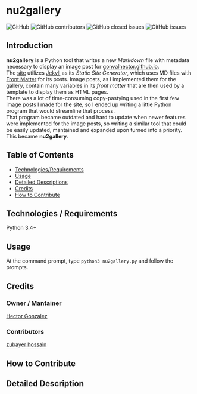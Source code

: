 # nu2gallery

![GitHub](https://img.shields.io/github/license/gonvalhector/nu2gallery)
![GitHub contributors](https://img.shields.io/github/contributors/gonvalhector/nu2gallery?logoColor=orange)
![GitHub closed issues](https://img.shields.io/github/issues-closed-raw/gonvalhector/nu2gallery)
![GitHub issues](https://img.shields.io/github/issues-raw/gonvalhector/nu2gallery)

## Introduction

**nu2gallery** is a Python tool that writes a new *Markdown* file with metadata necessary to display an image post for [gonvalhector.github.io](https://github.com/gonvalhector/gonvalhector.github.io).  
The [site](https://www.gonvalhector.com) utilizes [Jekyll](https://jekyllrb.com/) as its *Static Site Generator*, which uses MD files with [Front Matter](https://jekyllrb.com/docs/front-matter/) for its posts. Image posts, as I implemented them for the gallery, contain many variables in its *front matter* that are then used by a template to display them as HTML pages.  
There was a lot of time-consuming copy-pastying used in the first few image posts I made for the site, so I ended up writing a little Python program that would streamline that process.  
That program became outdated and hard to update when newer features were implemented for the image posts, so writing a similar tool that could be easily updated, mantained and expanded upon turned into a priority. This became **nu2gallery**.

## Table of Contents

- [Technologies/Requirements](#technologies--requirements)
- [Usage](#usage)
- [Detailed Descriptions](#detailed-descriptions)
- [Credits](#credits)
- [How to Contribute](#how-to-contribute)

## Technologies / Requirements

Python 3.4+

## Usage

At the command prompt, type `python3 nu2gallery.py` and follow the prompts.

## Credits

### Owner / Mantainer

[Hector Gonzalez](https://github.com/gonvalhector)

### Contributors

[zubayer hossain](https://github.com/zubu007)


## How to Contribute



## Detailed Description